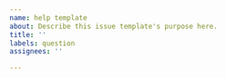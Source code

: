 ```yaml
---
name: help template
about: Describe this issue template's purpose here.
title: ''
labels: question
assignees: ''

---
```



